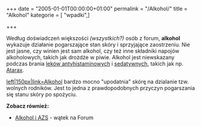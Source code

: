 +++
date = "2005-01-01T00:00:00+01:00"
permalink = "/Alkohol/"
title = "Alkohol"
kategorie = [ "wpadki",]

+++

Według doświadczeń większości *(wszystkich?)* osób z forum, **alkohol** wykazuje działanie pogarszające stan skóry i sprzyjające zaostrzeniu. Nie jest jasne, czy winien jest sam alkohol, czy też inne składniki napojów alkoholowych, takich jak drożdże w piwie. Alkohol jest niewskazany podczas brania [leków antyhistaminowych](/atopedia/Leki_antyhistaminowe "wikilink") i [sedatywnych](/atopedia/Leki_sedatywne "wikilink"), takich jak np. [Atarax](/atopedia/Atarax "wikilink").

[left|150px|link=Alkohol](/Image:Impreza.png "wikilink") bardzo mocno "upodatnia" skórę na dzialanie tzw. wolnych rodników. Jest to jedna z prawdopodobnych przyczyn pogarszania się stanu skóry po spożyciu.

**Zobacz również:**

-   [Alkohol i AZS](http://www.atopowe-zapalenie.pl/forum/viewtopic.php?f=3&t=1580) - wątek na Forum
